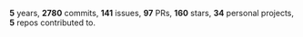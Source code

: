 **5** years, **2780** commits, **141** issues, **97** PRs, **160** stars, **34** personal projects, **5** repos contributed to.
